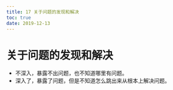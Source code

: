```yaml
---
title: 17 关于问题的发现和解决
toc: true
date: 2019-12-13
---
```

# 关于问题的发现和解决



- 不深入，暴露不出问题，也不知道哪里有问题。
- 深入了，暴露了问题，但是不知道怎么跳出来从根本上解决问题。
